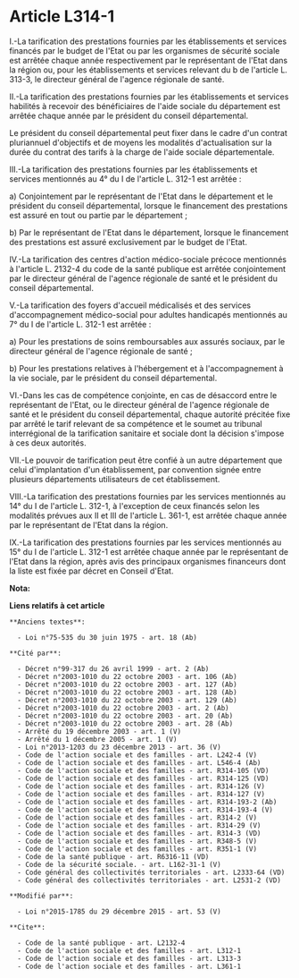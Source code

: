 # Article L314-1

I.-La tarification des prestations fournies par les établissements et services financés par le budget de l'Etat ou par les
organismes de sécurité sociale est arrêtée chaque année respectivement par le représentant de l'Etat dans la région ou, pour
les établissements et services relevant du b de l'article L. 313-3, le directeur général de l'agence régionale de santé. 

II.-La tarification des prestations fournies par les établissements et services habilités à recevoir des bénéficiaires de
l'aide sociale du département est arrêtée chaque année par le président du conseil départemental. 

Le président du conseil départemental peut fixer dans le cadre d'un contrat pluriannuel d'objectifs et de moyens les
modalités d'actualisation sur la durée du contrat des tarifs à la charge de l'aide sociale départementale. 

III.-La tarification des prestations fournies par les établissements et services mentionnés au 4° du I de l'article L. 312-1
est arrêtée : 

a) Conjointement par le représentant de l'Etat dans le département et le président du conseil départemental, lorsque le
financement des prestations est assuré en tout ou partie par le département ; 

b) Par le représentant de l'Etat dans le département, lorsque le financement des prestations est assuré exclusivement par le
budget de l'Etat. 

IV.-La tarification des centres d'action médico-sociale précoce mentionnés à l'article L. 2132-4 du code de la santé publique
est arrêtée conjointement par le directeur général de l'agence régionale de santé et le président du conseil départemental. 

V.-La tarification des foyers d'accueil médicalisés et des services d'accompagnement médico-social pour adultes handicapés
mentionnés au 7° du I de l'article L. 312-1 est arrêtée : 

a) Pour les prestations de soins remboursables aux assurés sociaux, par le directeur général de l'agence régionale de
santé ; 

b) Pour les prestations relatives à l'hébergement et à l'accompagnement à la vie sociale, par le président du conseil
départemental. 

VI.-Dans les cas de compétence conjointe, en cas de désaccord entre le représentant de l'Etat, ou le directeur général de
l'agence régionale de santé et le président du conseil départemental, chaque autorité précitée fixe par arrêté le tarif
relevant de sa compétence et le soumet au tribunal interrégional de la tarification sanitaire et sociale dont la décision
s'impose à ces deux autorités. 

VII.-Le pouvoir de tarification peut être confié à un autre département que celui d'implantation d'un établissement, par
convention signée entre plusieurs départements utilisateurs de cet établissement. 

VIII.-La tarification des prestations fournies par les services mentionnés au 14° du I de l'article L. 312-1, à l'exception
de ceux financés selon les modalités prévues aux II et III de l'article L. 361-1, est arrêtée chaque année par le
représentant de l'Etat dans la région. 

IX.-La tarification des prestations fournies par les services mentionnés au 15° du I de l'article L. 312-1 est arrêtée chaque
année par le représentant de l'Etat dans la région, après avis des principaux organismes financeurs dont la liste est fixée
par décret en Conseil d'Etat.

**Nota:**



**Liens relatifs à cet article**

	**Anciens textes**:

	  - Loi n°75-535 du 30 juin 1975 - art. 18 (Ab)

	**Cité par**:

	  - Décret n°99-317 du 26 avril 1999 - art. 2 (Ab)
	  - Décret n°2003-1010 du 22 octobre 2003 - art. 106 (Ab)
	  - Décret n°2003-1010 du 22 octobre 2003 - art. 127 (Ab)
	  - Décret n°2003-1010 du 22 octobre 2003 - art. 128 (Ab)
	  - Décret n°2003-1010 du 22 octobre 2003 - art. 129 (Ab)
	  - Décret n°2003-1010 du 22 octobre 2003 - art. 2 (Ab)
	  - Décret n°2003-1010 du 22 octobre 2003 - art. 20 (Ab)
	  - Décret n°2003-1010 du 22 octobre 2003 - art. 28 (Ab)
	  - Arrêté du 19 décembre 2003 - art. 1 (V)
	  - Arrêté du 1 décembre 2005 - art. 1 (V)
	  - Loi n°2013-1203 du 23 décembre 2013 - art. 36 (V)
	  - Code de l'action sociale et des familles - art. L242-4 (V)
	  - Code de l'action sociale et des familles - art. L546-4 (Ab)
	  - Code de l'action sociale et des familles - art. R314-105 (VD)
	  - Code de l'action sociale et des familles - art. R314-125 (VD)
	  - Code de l'action sociale et des familles - art. R314-126 (V)
	  - Code de l'action sociale et des familles - art. R314-127 (V)
	  - Code de l'action sociale et des familles - art. R314-193-2 (Ab)
	  - Code de l'action sociale et des familles - art. R314-193-4 (V)
	  - Code de l'action sociale et des familles - art. R314-2 (V)
	  - Code de l'action sociale et des familles - art. R314-29 (V)
	  - Code de l'action sociale et des familles - art. R314-3 (VD)
	  - Code de l'action sociale et des familles - art. R348-5 (V)
	  - Code de l'action sociale et des familles - art. R351-1 (V)
	  - Code de la santé publique - art. R6316-11 (VD)
	  - Code de la sécurité sociale. - art. L162-31-1 (V)
	  - Code général des collectivités territoriales - art. L2333-64 (VD)
	  - Code général des collectivités territoriales - art. L2531-2 (VD)

	**Modifié par**:

	  - Loi n°2015-1785 du 29 décembre 2015 - art. 53 (V)

	**Cite**:

	  - Code de la santé publique - art. L2132-4
	  - Code de l'action sociale et des familles - art. L312-1
	  - Code de l'action sociale et des familles - art. L313-3
	  - Code de l'action sociale et des familles - art. L361-1
